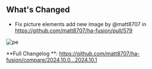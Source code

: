 ## What's Changed
* Fix picture elements add new image by @matt8707 in https://github.com/matt8707/ha-fusion/pull/579


![pe](https://github.com/user-attachments/assets/aef438e5-f174-47a2-8089-a948126ddd2d)


**Full Changelog **: https://github.com/matt8707/ha-fusion/compare/2024.10.0...2024.10.1